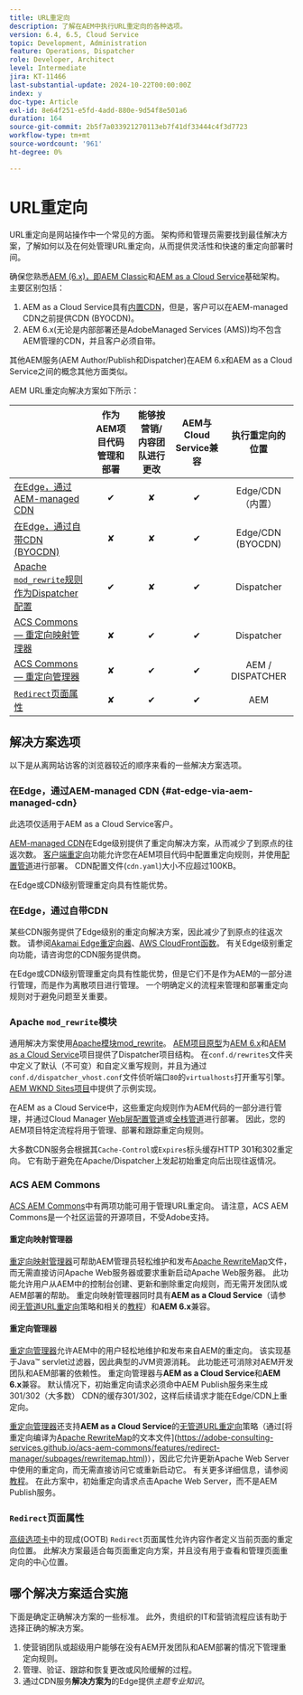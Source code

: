 ```yaml
---
title: URL重定向
description: 了解在AEM中执行URL重定向的各种选项。
version: 6.4, 6.5, Cloud Service
topic: Development, Administration
feature: Operations, Dispatcher
role: Developer, Architect
level: Intermediate
jira: KT-11466
last-substantial-update: 2024-10-22T00:00:00Z
index: y
doc-type: Article
exl-id: 8e64f251-e5fd-4add-880e-9d54f8e501a6
duration: 164
source-git-commit: 2b5f7a033921270113eb7f41df33444c4f3d7723
workflow-type: tm+mt
source-wordcount: '961'
ht-degree: 0%

---
```


# URL重定向

URL重定向是网站操作中一个常见的方面。 架构师和管理员需要找到最佳解决方案，了解如何以及在何处管理URL重定向，从而提供灵活性和快速的重定向部署时间。

确保您熟悉[AEM (6.x)，即AEM Classic](https://experienceleague.adobe.com/en/docs/experience-manager-learn/dispatcher-tutorial/chapter-2)和[AEM as a Cloud Service](https://experienceleague.adobe.com/en/docs/experience-manager-cloud-service/content/overview/architecture)基础架构。 主要区别包括：

1. AEM as a Cloud Service具有[内置CDN](https://experienceleague.adobe.com/en/docs/experience-manager-cloud-service/content/implementing/content-delivery/cdn)，但是，客户可以在AEM-managed CDN之前提供CDN (BYOCDN)。
1. AEM 6.x(无论是内部部署还是AdobeManaged Services (AMS))均不包含AEM管理的CDN，并且客户必须自带。

其他AEM服务(AEM Author/Publish和Dispatcher)在AEM 6.x和AEM as a Cloud Service之间的概念其他方面类似。

AEM URL重定向解决方案如下所示：

|                                                   | 作为AEM项目代码管理和部署 | 能够按营销/内容团队进行更改 | AEM与Cloud Service兼容 | 执行重定向的位置 |
|---------------------------------------------------|:-----------------------:|:---------------------:|:---------------------:| :---------------------:|
| [在Edge，通过AEM-managed CDN](#at-edge-via-aem-managed-cdn) | ✔ | ✘ | ✔ | Edge/CDN（内置） |
| [在Edge，通过自带CDN (BYOCDN)](#at-edge-via-bring-your-own-cdn) | ✘ | ✘ | ✔ | Edge/CDN (BYOCDN) |
| [Apache `mod_rewrite`规则作为Dispatcher配置](#apache-mod_rewrite-module) | ✔ | ✘ | ✔ | Dispatcher |
| [ACS Commons — 重定向映射管理器](#redirect-map-manager) | ✘ | ✔ | ✔ | Dispatcher |
| [ACS Commons — 重定向管理器](#redirect-manager) | ✘ | ✔ | ✔ | AEM / DISPATCHER |
| [`Redirect`页面属性](#the-redirect-page-property) | ✘ | ✔ | ✔ | AEM |


## 解决方案选项

以下是从离网站访客的浏览器较近的顺序来看的一些解决方案选项。

### 在Edge，通过AEM-managed CDN {#at-edge-via-aem-managed-cdn}

此选项仅适用于AEM as a Cloud Service客户。

[AEM-managed CDN](https://experienceleague.adobe.com/en/docs/experience-manager-cloud-service/content/implementing/content-delivery/cdn)在Edge级别提供了重定向解决方案，从而减少了到原点的往返次数。 [客户端重定向](https://experienceleague.adobe.com/en/docs/experience-manager-cloud-service/content/implementing/content-delivery/cdn-configuring-traffic#client-side-redirectors)功能允许您在AEM项目代码中配置重定向规则，并使用[配置管道](https://experienceleague.adobe.com/en/docs/experience-manager-learn/cloud-service/security/traffic-filter-and-waf-rules/how-to-setup#deploy-rules-through-cloud-manager)进行部署。 CDN配置文件(`cdn.yaml`)大小不应超过100KB。

在Edge或CDN级别管理重定向具有性能优势。

### 在Edge，通过自带CDN

某些CDN服务提供了Edge级别的重定向解决方案，因此减少了到原点的往返次数。 请参阅[Akamai Edge重定向器](https://techdocs.akamai.com/cloudlets/docs/what-edge-redirector)、[AWS CloudFront函数](https://docs.aws.amazon.com/AmazonCloudFront/latest/DeveloperGuide/cloudfront-functions.html)。 有关Edge级别重定向功能，请咨询您的CDN服务提供商。

在Edge或CDN级别管理重定向具有性能优势，但是它们不是作为AEM的一部分进行管理，而是作为离散项目进行管理。 一个明确定义的流程来管理和部署重定向规则对于避免问题至关重要。


### Apache `mod_rewrite`模块

通用解决方案使用[Apache模块mod_rewrite](https://httpd.apache.org/docs/current/mod/mod_rewrite.html)。 [AEM项目原型](https://github.com/adobe/aem-project-archetype)为[AEM 6.x](https://github.com/adobe/aem-project-archetype/tree/develop/src/main/archetype/dispatcher.ams#file-structure)和[AEM as a Cloud Service](https://github.com/adobe/aem-project-archetype/tree/develop/src/main/archetype/dispatcher.cloud#file-structure)项目提供了Dispatcher项目结构。 在`conf.d/rewrites`文件夹中定义了默认（不可变）和自定义重写规则，并且为通过`conf.d/dispatcher_vhost.conf`文件侦听端口`80`的`virtualhosts`打开重写引擎。 [AEM WKND Sites项目](https://github.com/adobe/aem-guides-wknd/tree/main/dispatcher/src/conf.d/rewrites)中提供了示例实现。

在AEM as a Cloud Service中，这些重定向规则作为AEM代码的一部分进行管理，并通过Cloud Manager [Web层配置管道](https://experienceleague.adobe.com/en/docs/experience-manager-cloud-service/content/implementing/using-cloud-manager/cicd-pipelines/introduction-ci-cd-pipelines)或[全栈管道](https://experienceleague.adobe.com/en/docs/experience-manager-cloud-service/content/implementing/using-cloud-manager/cicd-pipelines/introduction-ci-cd-pipelines)进行部署。 因此，您的AEM项目特定流程将用于管理、部署和跟踪重定向规则。

大多数CDN服务会根据其`Cache-Control`或`Expires`标头缓存HTTP 301和302重定向。 它有助于避免在Apache/Dispatcher上发起初始重定向后出现往返情况。


### ACS AEM Commons

[ACS AEM Commons](https://adobe-consulting-services.github.io/acs-aem-commons/)中有两项功能可用于管理URL重定向。 请注意，ACS AEM Commons是一个社区运营的开源项目，不受Adobe支持。

#### 重定向映射管理器

[重定向映射管理器](https://adobe-consulting-services.github.io/acs-aem-commons/features/redirect-map-manager/index.html)可帮助AEM管理员轻松维护和发布[Apache RewriteMap](https://httpd.apache.org/docs/2.4/rewrite/rewritemap.html)文件，而无需直接访问Apache Web服务器或要求重新启动Apache Web服务器。 此功能允许用户从AEM中的控制台创建、更新和删除重定向规则，而无需开发团队或AEM部署的帮助。 重定向映射管理器同时具有&#x200B;**AEM as a Cloud Service**（请参阅[无管道URL重定向](https://experienceleague.adobe.com/en/docs/experience-manager-cloud-service/content/implementing/content-delivery/pipeline-free-url-redirects)策略和相关的[教程](https://experienceleague.adobe.com/en/docs/experience-manager-learn/foundation/administration/url-redirects-using-pipeline-free-configurations#acs-commons---redirect-map-manager)）和&#x200B;**AEM 6.x**&#x200B;兼容。

#### 重定向管理器

[重定向管理器](https://adobe-consulting-services.github.io/acs-aem-commons/features/redirect-manager/index.html)允许AEM中的用户轻松地维护和发布来自AEM的重定向。 该实现基于Java™ servlet过滤器，因此典型的JVM资源消耗。 此功能还可消除对AEM开发团队和AEM部署的依赖性。 重定向管理器与&#x200B;**AEM as a Cloud Service**&#x200B;和&#x200B;**AEM 6.x**&#x200B;兼容。 默认情况下，初始重定向请求必须命中AEM Publish服务来生成301/302（大多数） CDN的缓存301/302，这样后续请求才能在Edge/CDN上重定向。

[重定向管理器](https://adobe-consulting-services.github.io/acs-aem-commons/features/redirect-manager/index.html)还支持&#x200B;**AEM as a Cloud Service**&#x200B;的[无管道URL重定向](https://experienceleague.adobe.com/en/docs/experience-manager-cloud-service/content/implementing/content-delivery/pipeline-free-url-redirects)策略（通过[将重定向编译为[Apache RewriteMap](https://httpd.apache.org/docs/2.4/rewrite/rewritemap.html)的文本文件](https://adobe-consulting-services.github.io/acs-aem-commons/features/redirect-manager/subpages/rewritemap.html)），因此它允许更新Apache Web Server中使用的重定向，而无需直接访问它或重新启动它。 有关更多详细信息，请参阅[教程](https://experienceleague.adobe.com/en/docs/experience-manager-learn/foundation/administration/url-redirects-using-pipeline-free-configurations#acs-commons---redirect-manager)。
在此方案中，初始重定向请求点击Apache Web Server，而不是AEM Publish服务。

### `Redirect`页面属性

[高级选项卡](https://experienceleague.adobe.com/docs/experience-manager-cloud-service/content/sites/authoring/sites-console/page-properties.html)中的现成(OOTB) `Redirect`页面属性允许内容作者定义当前页面的重定向位置。 此解决方案最适合每页面重定向方案，并且没有用于查看和管理页面重定向的中心位置。

## 哪个解决方案适合实施

下面是确定正确解决方案的一些标准。 此外，贵组织的IT和营销流程应该有助于选择正确的解决方案。

1. 使营销团队或超级用户能够在没有AEM开发团队和AEM部署的情况下管理重定向规则。
1. 管理、验证、跟踪和恢复更改或风险缓解的过程。
1. 通过CDN服务&#x200B;**解决方案为**&#x200B;的Edge提供&#x200B;_主题专业知识_。
